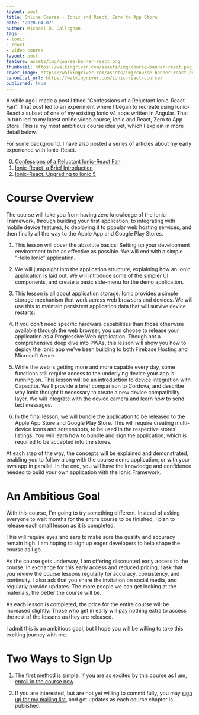 ```yaml
---
layout: post
title: Online Course - Ionic and React, Zero to App Store
date: '2020-04-07'
author: Michael D. Callaghan
tags: 
- ionic 
- react
- video course
layout: post
feature: assets/img/course-banner-react.png
thumbnail: https://walkingriver.com/assets/img/course-banner-react.png
cover_image: https://walkingriver.com/assets/img/course-banner-react.png
canonical_url: https://walkingriver.com/ionic-react-course/
published: true
---
```


A while ago I made a post I titled "Confessions of a Reluctant Ionic-React Fan". That post led to an experiment where I began to recreate using Ionic-React a subset of one of my existing Ionic v4 apps written in Angular. That in turn led to my latest online video course, Ionic and React, Zero to App Store. This is my most ambitious course idea yet, which I explain in more detail below.

<!--more-->

For some background, I have also posted a series of articles about my early experience with Ionic-React.

0. [Confessions of a Reluctant Ionic-React Fan](https://walkingriver.com/ionic-react/)
1. [Ionic-React, a Brief Introduction](https://walkingriver.com/ionic-react-intro)
2. [Ionic-React, Upgrading to Ionic 5](https://walkingriver.com/ionic-react-nav-style/)

# Course Overview
The course will take you from having zero knowledge of the Ionic Framework, through building your first application, to integrating with mobile device features, to deploying it to popular web hosting services, and then finally all the way to the Apple App and Google Play Stores. 

1. This lesson will cover the absolute basics: Setting up your development environment to be as effective as possible. We will end with a simple "Hello Ionic" application.

2. We will jump right into the application structure, explaining how an Ionic application is laid out. We will introduce some of the simpler UI components, and create a basic side-menu for the demo application.

3. This lesson is all about application storage. Ionic provides a simple storage mechanism that work across web browsers and devices. We will use this to maintain persistent application data that will survive device restarts.

4. If you don't need specific hardware capabilities than those otherwise available through the web browser, you can choose to release your application as a Progressive Web Application. Though not a comprehensive deep dive into PWAs, this lesson will show you how to deploy the Ionic app we've been building to both Firebase Hosting and Microsoft Azure.

5. While the web is getting more and more capable every day, some functions still require access to the underlying device your app is running on. This lesson will be an introduction to device integration with Capacitor. We'll provide a brief comparison to Cordova, and describe why Ionic thought it necessary to create a new device compatibility layer. We will integrate with the device camera and learn how to send text messages.

6. In the final lesson, we will bundle the application to be released to the Apple App Store and Google Play Store. This will require creating multi-device icons and screenshots, to be used in the respective stores' listings. You will learn how to bundle and sign the application, which is required to be accepted into the stores. 

At each step of the way, the concepts will be explained and demonstrated, enabling you to follow along with the course demo application, or with your own app in parallel. In the end, you will have the knowledge and confidence needed to build your own application with the Ionic Framework.

# An Ambitious Goal
With this course, I'm going to try something different. Instead of asking everyone to wait months for the entire course to be finished, I plan to release each small lesson as it is completed. 

This will require eyes and ears to make sure the quality and accuracy remain high. I am hoping to sign up eager developers to help shape the course as I go.

As the course gets underway, I am offering discounted early access to the course. In exchange for this early access and reduced pricing, I ask that you review the course lessons regularly for accuracy, consistency, and continuity. I also ask that you share the invitation on social media, and regularly provide updates. The more people we can get looking at the materials, the better the course will be. 
 
 As each lesson is completed, the price for the entire course will be increased slightly. Those who get in early will pay nothing extra to access the rest of the lessons as they are released. 

I admit this is an ambitious goal, but I hope you will be willing to take this exciting journey with me.

# Two Ways to Sign Up

1. The first method is simple. If you are as excited by this course as I am, [enroll in the course now](https://coursecraft.net/courses/z9Z5T). 

2. If you are interested, but are not yet willing to commit fully, you may [sign up for my mailing list](https://mailchi.mp/d6ca0c664819/ionic-react), and get updates as each course chapter is published. 
